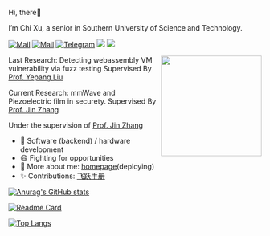 Hi, there:wave:

I’m Chi Xu, a senior in Southern University of Science and Technology.

[![Mail](https://img.shields.io/badge/-xuc2019@mail.sustech.edu.cn.com-critical?style=flat-square&logo=Gmail&logoColor=white)](mailto:xuc2019@mail.sustech.edu.cn.com)
[![Mail](https://img.shields.io/badge/-exc1616@gmail.com-critical?style=flat-square&logo=Gmail&logoColor=white)](mailto:exc1616@gmail.com)
[![Telegram](https://img.shields.io/badge/-Telegram-00ADD8?style=flat-square&logo=Telegram&logoColor=white)](https://t.me/ERICBLACK0000)
[![](https://img.shields.io/badge/-Java-007396?style=flat-square&logo=java&logoColor=white)](https://www.oracle.com/java/)
[![](https://img.shields.io/badge/-Python-3776AB?style=flat-square&logo=python&logoColor=white)](https://www.python.org/)

<img align='right' src='https://octodex.github.com/images/total-eclipse-of-the-octocat.jpg' width='200"'>

Last Research: Detecting webassembly VM vulnerability via fuzz testing Supervised By [Prof. Yepang Liu](https://yepangliu.github.io/)

Current Research: mmWave and Piezoelectric film in securety. Supervised By [Prof. Jin Zhang](https://faculty.sustech.edu.cn/zhangj4/)

Under the supervision of [Prof. Jin Zhang](https://faculty.sustech.edu.cn/zhangj4/)

- 🔭 Software (backend) / hardware development
- 😄 Fighting for opportunities
- 💬 More about me: [homepage](https://ERICXUCHI.github.io)(deploying)
- ✨ Contributions: [飞跃手册](https://sustech-application.com)

[![Anurag's GitHub stats](https://github-readme-stats.vercel.app/api?username=ERICXUCHI&count_private=true&show_icons=true&bg_color=30,e96443,904e95&title_color=fff&text_color=fff)](https://github.com/anuraghazra/github-readme-stats)

[![Readme Card](https://github-readme-stats.vercel.app/api/pin/?username=ERICXUCHI&repo=Pac-Man)](https://github.com/anuraghazra/github-readme-stats)

[![Top Langs](https://github-readme-stats.vercel.app/api/top-langs/?username=ERICXUCHI)](https://github.com/anuraghazra/github-readme-stats)


